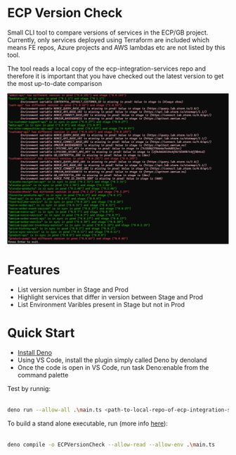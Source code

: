 # ECP Version Check

Small CLI tool to compare versions of services in the ECP/GB project. Currently, only services deployed using Terraform are included which means FE repos, Azure projects and AWS lambdas etc are not listed by this tool.

The tool reads a local copy of the ecp-integration-services repo and therefore it is important that you have checked out the latest version to get the most up-to-date comparison

![Example output](/example.png "Example output")

# Features

- List version number in Stage and Prod
- Highlight services that differ in version between Stage and Prod
- List Environment Varibles present in Stage but not in Prod 


# Quick Start

* [Install Deno](https://docs.deno.com/runtime/getting_started/installation/)
* Using VS Code, install the plugin simply called Deno by denoland
* Once the code is open in VS Code, run task Deno:enable from the command palette

Test by runnig:
```bash

deno run --allow-all .\main.ts <path-to-local-repo-of-ecp-integration-services>

```
To build a stand alone executable, run (more info [here](https://docs.deno.com/runtime/reference/cli/compiler/)):
```bash

deno compile -o ECPVersionCheck --allow-read --allow-env .\main.ts

```
